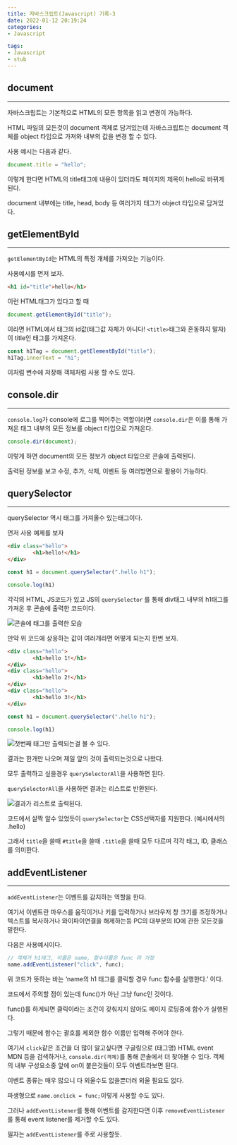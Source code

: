 ```yaml
---
title: 자바스크립트(Javascript) 기록-3
date: 2022-01-12 20:19:24   
categories:   
- Javascript  

tags:  
- Javascript
- stub
---
```


## document

---

자바스크립트는 기본적으로 HTML의 모든 항목을 읽고 변경이 가능하다.

HTML 파일의 모든것이 document 객체로 담겨있는데 자바스크립트는 document 객체를 object 타입으로 가져와 내부의 값을 변경 할 수 있다.

사용 예시는 다음과 같다.

```jsx
document.title = "hello";
```

이렇게 한다면 HTML의 title태그에 내용이 있더라도 페이지의 제목이 hello로 바뀌게 된다.

document 내부에는 title, head, body 등 여러가지 태그가 object 타입으로 담겨있다.

## getElementById

---

`getElementById`는 HTML의 특정 개체를 가져오는 기능이다.

사용예시를 먼저 보자.

```html
<h1 id="title">hello</h1>
```

이런 HTML태그가 있다고 할 때

```jsx
document.getElementById("title");
```

이라면 HTML에서 태그의 id값(태그값 자체가 아니다! `<title>`태그와 혼동하지 말자)이 title인 태그를 가져온다.

```jsx
const h1Tag = document.getElementById("title");
h1Tag.innerText = "hi";
```

이처럼 변수에 저장해 객체처럼 사용 할 수도 있다.

## console.dir

---

`console.log`가 console에 로그를 찍어주는 역할이라면 `console.dir`은 이를 통해 가져온 태그 내부의 모든 정보를 object 타입으로 가져온다.

```jsx
console.dir(document);
```

이렇게 하면 document의 모든 정보가 object 타입으로 콘솔에 출력된다.

출력된 정보를 보고 수정, 추가, 삭제, 이벤트 등 여러방면으로 활용이 가능하다.

## querySelector

---

querySelector 역시 태그를 가져올수 있는태그이다.

먼저 사용 예제를 보자

```html
<div class="hello">
        <h1>hello!</h1>
</div>
```

```jsx
const h1 = document.querySelector(".hello h1");

console.log(h1)
```

각각의 HTML, JS코드가 있고 JS의 `querySelector` 를 통해 div태그 내부의 h1태그를 가져온 후 콘솔에 출력한 코드이다.

![콘솔에 태그를 출력한 모습](/images/javascript-img-3/Untitled.png)

만약 위 코드에 상응하는 값이 여러개라면 어떻게 되는지 한번 보자.

```html
<div class="hello">
        <h1>hello 1!</h1>
</div>
<div class="hello">
        <h1>hello 2!</h1>
</div>
<div class="hello">
        <h1>hello 3!</h1>
</div>
```

```jsx
const h1 = document.querySelector(".hello h1");

console.log(h1)
```

![첫번째 태그만 출력되는걸 볼 수 있다.](/images/javascript-img-3/Untitled%201.png)

결과는 한개만 나오며 제일 앞의 것이 출력되는것으로 나왔다.

모두 출력하고 싶을경우 `querySelectorAll`을 사용하면 된다.

`querySelectorAll`을 사용하면 결과는 리스트로 반환된다.

![결과가 리스트로 출력된다.](/images/javascript-img-3/Untitled%202.png)

코드에서 살짝 알수 있었듯이 `querySelector`는 CSS선택자를 지원한다. (예시에서의 .hello)

그래서 `title`을 쓸때 `#title`을 쓸때 `.title`을 쓸때 모두 다르며 각각 태그, ID, 클래스를 의미한다. 

## addEventListener

---

`addEventListener`는 이벤트를 감지하는 역할을 한다.

여기서 이벤트란 마우스를 움직이거나 키를 입력하거나 브라우저 창 크기를 조정하거나 텍스트를 복사하거나 와이파이연결을 해제하는등 PC의 대부분의 IO에 관한 모든것을 말한다.

다음은 사용예시이다.

```jsx
// 객체가 h1태그, 이름은 name, 함수이름은 func 라 가정
name.addEventListener("click", func);
```

위 코드가 뜻하는 바는 ‘name의 h1 태그를 클릭할 경우 func 함수를 실행한다.’ 이다.

코드에서 주의할 점이 있는데 func()가 아닌 그냥 func인 것이다.

func()를 하게되면 클릭이라는 조건이 갖춰지지 않아도 페이지 로딩중에 함수가 실행된다.

그렇기 때문에 함수는 괄호를 제외한 함수 이름만 입력해 주어야 한다.

여기서 `click`같은 조건을 더 많이 알고싶다면 구글링으로 (태그명) HTML event MDN 등을 검색하거나, `console.dir(객체)`를 통해 콘솔에서 더 찾아볼 수 있다. 객체의 내부 구성요소중 앞에 on이 붙은것들이 모두 이벤트라보면 된다.

이벤트 종류는 매우 많으니 다 외울수도 없을뿐더러 외울 필요도 없다.

파생형으로 `name.onclick = func;`이렇게 사용할 수도 있다.

그러나 `addEventListener`를 통해 이벤트를 감지한다면 이후 `removeEventListener`를 통해 event listener를 제거할 수도 있다.

필자는 `addEventListener`를 주로 사용할듯.